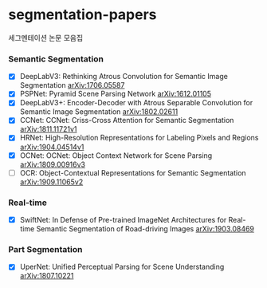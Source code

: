 # segmentation-papers
세그멘테이션 논문 모음집

### Semantic Segmentation
- [x] DeepLabV3: Rethinking Atrous Convolution for Semantic Image Segmentation [arXiv:1706.05587](https://arxiv.org/abs/1706.05587)
- [x] PSPNet: Pyramid Scene Parsing Network [arXiv:1612.01105](https://arxiv.org/abs/1612.01105)
- [x] DeepLabV3+: Encoder-Decoder with Atrous Separable Convolution for Semantic Image Segmentation
 [arXiv:1802.02611](https://arxiv.org/abs/1802.02611)
- [x] CCNet: CCNet: Criss-Cross Attention for Semantic Segmentation [arXiv:1811.11721v1](https://arxiv.org/abs/1811.11721v1)
- [x] HRNet: High-Resolution Representations for Labeling Pixels and Regions [arXiv:1904.04514v1](https://arxiv.org/abs/1904.04514v1)
- [x] OCNet: OCNet: Object Context Network for Scene Parsing [arXiv:1809.00916v3](https://arxiv.org/abs/1809.00916v3)
- [ ] OCR: Object-Contextual Representations for Semantic Segmentation [arXiv:1909.11065v2](https://arxiv.org/abs/1909.11065v2)

### Real-time
 - [x] SwiftNet: In Defense of Pre-trained ImageNet Architectures for Real-time Semantic Segmentation of Road-driving Images [arXiv:1903.08469](https://arxiv.org/abs/1903.08469)
 
 ### Part Segmentation
 - [x] UperNet: Unified Perceptual Parsing for Scene Understanding [arXiv:1807.10221](https://arxiv.org/abs/1807.10221)
 
 
